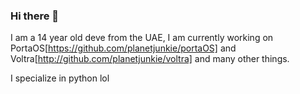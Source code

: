 ### Hi there 👋

I am a 14 year old deve from the UAE, I am currently working on PortaOS[https://github.com/planetjunkie/portaOS] and Voltra[http://github.com/planetjunkie/voltra] and many other things.

I specialize in python lol
